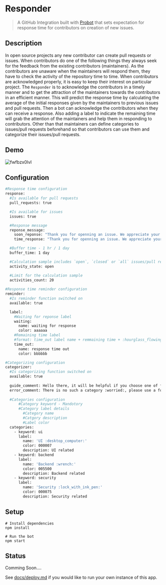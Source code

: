 # Responder

> A GitHub Integration built with [Probot](https://github.com/probot) that sets expectation for response time for contributors on creation of new issues.

## Description

In open source projects any new contributor can create pull requests or issues. When contributors do one of the following things they always seek for the feedback from the existing contributors (maintainers). As the contributors are unaware when the maintainers will respond them, they have to check the activity of the repository time to time. When contributors are acknowledged properly, it is easy to keep their interest on particular project. The `Responder` is to acknowledge the contributors in a timely manner and to get the attraction of the maintainers towards the contributors in an efficient manner. This will predict the response time by calculating the average of the initial responses given by the maintainers to previous issues and pull requests. Then a bot can acknowledge the contributors when they can receive a response. Also adding a label to indicate the remaining time will grab the attention of the maintainers and help them in responding to contributors. Other than that maintainers can define categories to issues/pull requests beforehand so that contributors can use them and categorize their issues/pull requests.

## Demo
![fwfbzx0lvl](https://user-images.githubusercontent.com/24356443/39797401-9064d0e2-5379-11e8-9d27-e0387242f3e6.gif)

## Configuration
```sh
#Response time configuration
response:
  #Is available for pull requests
  pull_requests: true

  #Is available for issues
  issues: true

  #Response message
  reponse_message:
    soon_reponse: "Thank you for openning an issue. We appreciate your contribution towards the project, someone will get back to you soon. :hourglass:"
    time_response: "Thank you for openning an issue. We appreciate your contribution towards the project, based on the past issues someone will get back to you within"

  #Buffer time - 1 hr / 1 day
  buffer_time: 1 day

  #Calculation sample includes `open`, `closed` or `all` issues/pull requests
  activity_state: open

  #Limit for the calculation sample
  activities_count: 20
  
#Response time reminder configuration
reminder:
  #Is reminder function switched on 
  available: true

  label:
    #Waiting for reponse label
    waiting:
      name: waiting for response
      color: aaaaaa
    #Remaining time label
    #format: time_out label name + remmaining time + :hourglass_flowing_sand:
    time_out:
      name: response time out
      color: bbbbbb

#Categorizing configuration
categorizer:
  #Is categorizing function switched on
  available: true
  
  guide_comment: Hello there, it will be helpful if you choose one of following categories.
  error_comment: There is no such a category :worried:, please use a following category.
 
  #Categories configuration
      #Category keyword - Mandotory
      #Category label details
        #Category name
        #Catgory description
        #Label color
  categories:
    - keyword: ui
      label:
        name: 'UI :desktop_computer:' 
        color: 000007
        description: UI related
    - keyword: backend
      label:
        name: 'Backend :wrench:'
        color: 005500
        description: Backend related
    - keyword: security
      label:
        name: 'Security :lock_with_ink_pen:'
        color: 000075
        description: Security related
```

## Setup

```
# Install dependencies
npm install

# Run the bot
npm start
```

## Status
Comming Soon....

See [docs/deploy.md](docs/deploy.md) if you would like to run your own instance of this app.
